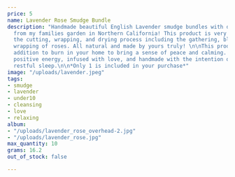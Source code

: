 ```yaml
---
price: 5
name: Lavender Rose Smudge Bundle
description: "Handmade beautiful English Lavender smudge bundles with dried roses
  from my families garden in Northern California! This product is very special from
  the cutting, wrapping, and drying process including the gathering, blessing, and
  wrapping of roses. All natural and made by yours truly! \n\nThis product is a great
  addition to burn in your home to bring a sense of peace and calming. Used to invite
  positive energy, infused with love, and handmade with the intention of promoting
  restful sleep.\n\n*Only 1 is included in your purchase*"
image: "/uploads/lavender.jpeg"
tags:
- smudge
- lavender
- under10
- cleansing
- love
- relaxing
album:
- "/uploads/lavender_rose_overhead-2.jpg"
- "/uploads/lavender_rose.jpg"
max_quantity: 10
grams: 16.2
out_of_stock: false

---
```

